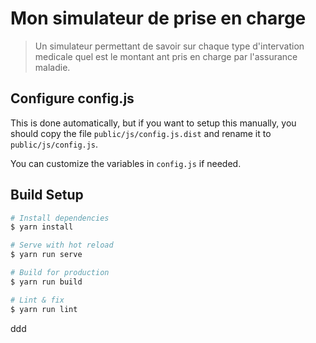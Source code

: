 # Mon simulateur de prise en charge

> Un simulateur permettant de savoir sur chaque type d&#39;intervation medicale quel est le montant ant pris en charge par l&#39;assurance maladie.

## Configure config.js

This is done automatically, but if you want to setup this manually, you should copy the file `public/js/config.js.dist` and rename it to `public/js/config.js`.

You can customize the variables in `config.js` if needed.

## Build Setup

``` bash
# Install dependencies
$ yarn install

# Serve with hot reload
$ yarn run serve

# Build for production
$ yarn run build

# Lint & fix
$ yarn run lint
```
ddd

